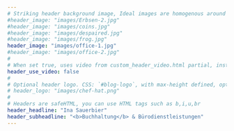 ```yaml
---
# Striking header background image, Ideal images are homogenous around the centre and contrasting to the text. Non-ideal images can use `title_guard`
#header_image: "images/Erbsen-2.jpg"
#header_image: "images/coins.jpg"
#header_image: "images/despaired.jpg"
#header_image: "images/frog.jpg"
header_image: "images/office-1.jpg"
#header_image: "images/office-2.jpg"
#
# When set true, uses video from custom_header_video.html partial, instead of header_image
header_use_video: false
#
# Optional header logo. CSS: `#blog-logo`, with max-height defined, optimize to prevent scaling
# header_logo: "images/chef-hat.png"
#
# Headers are safeHTML, you can use HTML tags such as b,i,u,br
header_headline: "Ina Sauerbier"
header_subheadline: "<b>Buchhaltung</b> & Bürodienstleistungen"
---
```

